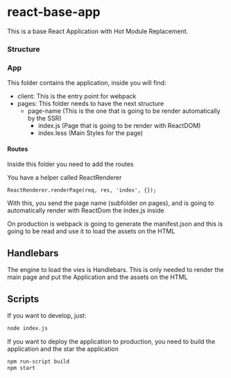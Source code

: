 # react-base-app

This is a base React Application with Hot Module Replacement.

### Structure

### App

This folder contains the application, inside you will find:

- client: This is the entry point for webpack
- pages: This folder needs to have the next structure
    - page-name (This is the one that is going to be render automatically by the SSR)
        - index.js (Page that is going to be render with ReactDOM)
        - index.less (Main Styles for the page)

#### Routes

Inside this folder you need to add the routes

You have a helper called ReactRenderer

```
ReactRenderer.renderPage(req, res, 'index', {});
```

With this, you send the page name (subfolder on pages), and is going to automatically render with ReactDom the index.js inside

On production is webpack is going to generate the manifest.json and this is going to be read and use it to load the assets on the HTML

## Handlebars

The engine to load the vies is Handlebars. This is only needed to render the main page and put the Application and the assets on the HTML

## Scripts

If you want to develop, just:

```bash
node index.js
```

If you want to deploy the application to production, you need to build the application and the star the application

```bash
npm run-script build
npm start
```